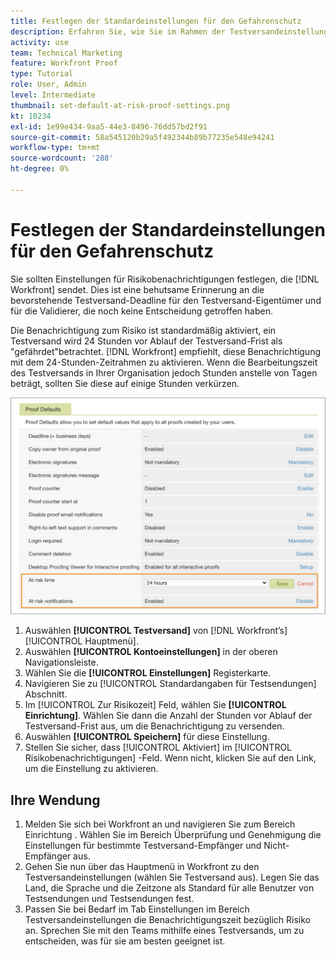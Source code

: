 ```yaml
---
title: Festlegen der Standardeinstellungen für den Gefahrenschutz
description: Erfahren Sie, wie Sie im Rahmen der Testversandeinstellungen die Standardeinstellungen für Benachrichtigungen beim Testen von Risiken festlegen.
activity: use
team: Technical Marketing
feature: Workfront Proof
type: Tutorial
role: User, Admin
level: Intermediate
thumbnail: set-default-at-risk-proof-settings.png
kt: 10234
exl-id: 1e99e434-9aa5-44e3-8496-76dd57bd2f91
source-git-commit: 58a545120b29a5f492344b89b77235e548e94241
workflow-type: tm+mt
source-wordcount: '288'
ht-degree: 0%

---
```


# Festlegen der Standardeinstellungen für den Gefahrenschutz

Sie sollten Einstellungen für Risikobenachrichtigungen festlegen, die [!DNL Workfront] sendet. Dies ist eine behutsame Erinnerung an die bevorstehende Testversand-Deadline für den Testversand-Eigentümer und für die Validierer, die noch keine Entscheidung getroffen haben.

Die Benachrichtigung zum Risiko ist standardmäßig aktiviert, ein Testversand wird 24 Stunden vor Ablauf der Testversand-Frist als &quot;gefährdet&quot;betrachtet. [!DNL Workfront] empfiehlt, diese Benachrichtigung mit dem 24-Stunden-Zeitrahmen zu aktivieren. Wenn die Bearbeitungszeit des Testversands in Ihrer Organisation jedoch Stunden anstelle von Tagen beträgt, sollten Sie diese auf einige Stunden verkürzen.

![Testversandeinstellungen für Risikobenachrichtigungen](assets/proof-system-setups-at-risk-default-1.png)

1. Auswählen **[!UICONTROL Testversand]** von [!DNL Workfront’s] [!UICONTROL Hauptmenü].
1. Auswählen **[!UICONTROL Kontoeinstellungen]** in der oberen Navigationsleiste.
1. Wählen Sie die **[!UICONTROL Einstellungen]** Registerkarte.
1. Navigieren Sie zu [!UICONTROL Standardangaben für Testsendungen] Abschnitt.
1. Im [!UICONTROL Zur Risikozeit] Feld, wählen Sie **[!UICONTROL Einrichtung]**. Wählen Sie dann die Anzahl der Stunden vor Ablauf der Testversand-Frist aus, um die Benachrichtigung zu versenden.
1. Auswählen **[!UICONTROL Speichern]** für diese Einstellung.
1. Stellen Sie sicher, dass [!UICONTROL Aktiviert] im [!UICONTROL Risikobenachrichtigungen] -Feld. Wenn nicht, klicken Sie auf den Link, um die Einstellung zu aktivieren.

## Ihre Wendung

1. Melden Sie sich bei Workfront an und navigieren Sie zum Bereich Einrichtung . Wählen Sie im Bereich Überprüfung und Genehmigung die Einstellungen für bestimmte Testversand-Empfänger und Nicht-Empfänger aus.
1. Gehen Sie nun über das Hauptmenü in Workfront zu den Testversandeinstellungen (wählen Sie Testversand aus). Legen Sie das Land, die Sprache und die Zeitzone als Standard für alle Benutzer von Testsendungen und Testsendungen fest.
1. Passen Sie bei Bedarf im Tab Einstellungen im Bereich Testversandeinstellungen die Benachrichtigungszeit bezüglich Risiko an. Sprechen Sie mit den Teams mithilfe eines Testversands, um zu entscheiden, was für sie am besten geeignet ist.

<!--
Lean More URLs
-->
